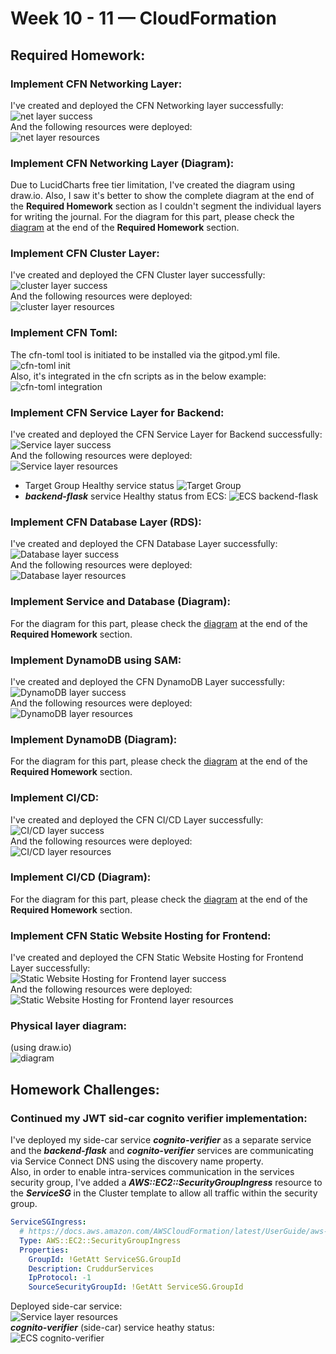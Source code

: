 # Week 10 - 11 — CloudFormation

## Required Homework:

### Implement CFN Networking Layer:

I've created and deployed the CFN Networking layer successfully:  
![net layer success](assests/week10-11/hwreq-0101-cfn-net.png)  
And the following resources were deployed:  
![net layer resources](assests/week10-11/hwreq-0102-cfn-net.png)

### Implement CFN Networking Layer (Diagram):

Due to LucidCharts free tier limitation, I've created the diagram using draw.io. Also, I saw it's better to show the complete diagram at the end of the **Required Homework** section as I couldn't segment the individual layers for writing the journal. For the diagram for this part, please check the [diagram](#physical-layer-diagram) at the end of the **Required Homework** section.

### Implement CFN Cluster Layer:

I've created and deployed the CFN Cluster layer successfully:  
![cluster layer success](assests/week10-11/hwreq-0201-cfn-cluster.png)  
And the following resources were deployed:  
![cluster layer resources](assests/week10-11/hwreq-0202-cfn-cluster.png)

### Implement CFN Toml:

The cfn-toml tool is initiated to be installed via the gitpod.yml file.  
![cfn-toml init](assests/week10-11/hwreq-0301-cfn-toml.png)  
Also, it's integrated in the cfn scripts as in the below example:
![cfn-toml integration](assests/week10-11/hwreq-0302-cfn-toml.png)

### Implement CFN Service Layer for Backend:

I've created and deployed the CFN Service Layer for Backend successfully:  
![Service layer success](assests/week10-11/hwreq-0401-cfn-service.png)  
And the following resources were deployed:  
![Service layer resources](assests/week10-11/hwreq-0402-cfn-service.png)

- Target Group Healthy service status
  ![Target Group](assests/week10-11/hwreq-0403-cfn-service-tg-healthy.png)
- **_backend-flask_** service Healthy status from ECS:
  ![ECS backend-flask](assests/week10-11/hwreq-0404-cfn-service-flask.png)

### Implement CFN Database Layer (RDS):

I've created and deployed the CFN Database Layer successfully:  
![Database layer success](assests/week10-11/hwreq-0501-cfn-db.png)  
And the following resources were deployed:  
![Database layer resources](assests/week10-11/hwreq-0502-cfn-db.png)

### Implement Service and Database (Diagram):

For the diagram for this part, please check the [diagram](#physical-layer-diagram) at the end of the **Required Homework** section.

### Implement DynamoDB using SAM:

I've created and deployed the CFN DynamoDB Layer successfully:  
![DynamoDB layer success](assests/week10-11/hwreq-0601-cfn-ddb.png)  
And the following resources were deployed:  
![DynamoDB layer resources](assests/week10-11/hwreq-0602-cfn-ddb.png)

### Implement DynamoDB (Diagram):

For the diagram for this part, please check the [diagram](#physical-layer-diagram) at the end of the **Required Homework** section.

### Implement CI/CD:

I've created and deployed the CFN CI/CD Layer successfully:  
![CI/CD layer success](assests/week10-11/hwreq-0701-cfn-cicd.png)  
And the following resources were deployed:  
![CI/CD layer resources](assests/week10-11/hwreq-0702-cfn-cicd.png)

### Implement CI/CD (Diagram):

For the diagram for this part, please check the [diagram](#physical-layer-diagram) at the end of the **Required Homework** section.

### Implement CFN Static Website Hosting for Frontend:

I've created and deployed the CFN Static Website Hosting for Frontend Layer successfully:  
![Static Website Hosting for Frontend layer success](assests/week10-11/hwreq-0801-cfn-frontend.png)  
And the following resources were deployed:  
![Static Website Hosting for Frontend layer resources](assests/week10-11/hwreq-0802-cfn-frontend.png)

### Physical layer diagram:

(using draw.io)  
![diagram](assests/week10-11/CruddurPhysicalDiagram.svg)

## Homework Challenges:

### Continued my JWT sid-car cognito verifier implementation:

I've deployed my side-car service **_cognito-verifier_** as a separate service and the **_backend-flask_** and **_cognito-verifier_** services are communicating via Service Connect DNS using the discovery name property.  
Also, in order to enable intra-services communication in the services security group, I've added a **_AWS::EC2::SecurityGroupIngress_** resource to the **_ServiceSG_** in the Cluster template to allow all traffic within the security group.

```yaml
ServiceSGIngress:
  # https://docs.aws.amazon.com/AWSCloudFormation/latest/UserGuide/aws-properties-ec2-security-group-ingress.html
  Type: AWS::EC2::SecurityGroupIngress
  Properties:
    GroupId: !GetAtt ServiceSG.GroupId
    Description: CruddurServices
    IpProtocol: -1
    SourceSecurityGroupId: !GetAtt ServiceSG.GroupId
```

Deployed side-car service:  
![Service layer resources](assests/week10-11/hwreq-0402-cfn-service.png)  
**_cognito-verifier_** (side-car) service heathy status:  
![ECS cognito-verifier](assests/week10-11/hwreq-0405-cfn-service-cognito.png)
